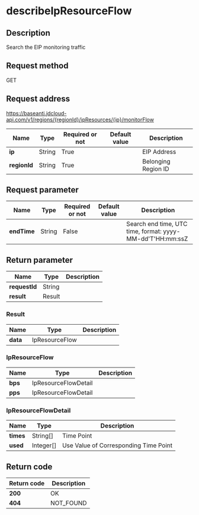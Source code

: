 # describeIpResourceFlow


## Description
Search the EIP monitoring traffic

## Request method
GET

## Request address
https://baseanti.jdcloud-api.com/v1/regions/{regionId}/ipResources/{ip}/monitorFlow

|Name|Type|Required or not|Default value|Description|
|---|---|---|---|---|
|**ip**|String|True||EIP Address|
|**regionId**|String|True||Belonging Region ID|

## Request parameter
|Name|Type|Required or not|Default value|Description|
|---|---|---|---|---|
|**endTime**|String|False||Search end time, UTC time, format: yyyy-MM-dd'T'HH:mm:ssZ|


## Return parameter
|Name|Type|Description|
|---|---|---|
|**requestId**|String||
|**result**|Result||


### Result
|Name|Type|Description|
|---|---|---|
|**data**|IpResourceFlow||
### IpResourceFlow
|Name|Type|Description|
|---|---|---|
|**bps**|IpResourceFlowDetail||
|**pps**|IpResourceFlowDetail||
### IpResourceFlowDetail
|Name|Type|Description|
|---|---|---|
|**times**|String[]|Time Point|
|**used**|Integer[]|Use Value of Corresponding Time Point|

## Return code
|Return code|Description|
|---|---|
|**200**|OK|
|**404**|NOT_FOUND|
